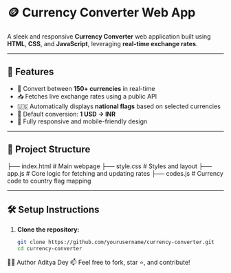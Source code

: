  # 🪙 Currency Converter Web App

A sleek and responsive **Currency Converter** web application built using **HTML**, **CSS**, and **JavaScript**, leveraging **real-time exchange rates**.

 

---

## 🚀 Features

- 🔁 Convert between **150+ currencies** in real-time
- 📥 Fetches live exchange rates using a public API
- 🇺🇸 Automatically displays **national flags** based on selected currencies
- 🔧 Default conversion: **1 USD → INR**
- 📱 Fully responsive and mobile-friendly design

---

## 📁 Project Structure

├── index.html       # Main webpage
├── style.css        # Styles and layout
├── app.js           # Core logic for fetching and updating rates
├── codes.js         # Currency code to country flag mapping


---

## 🛠️ Setup Instructions

1. **Clone the repository:**
   ```bash
   git clone https://github.com/yourusername/currency-converter.git
   cd currency-converter

👨‍💻 Author
Aditya Dey
📫 Feel free to fork, star ⭐, and contribute!
